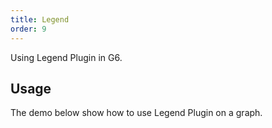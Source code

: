 ```yaml
---
title: Legend
order: 9
---
```


Using Legend Plugin in G6.

## Usage

The demo below show how to use Legend Plugin on a graph.
